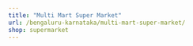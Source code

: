 ```yaml
---
title: "Multi Mart Super Market"
url: /bengaluru-karnataka/multi-mart-super-market/
shop: supermarket
---
```

